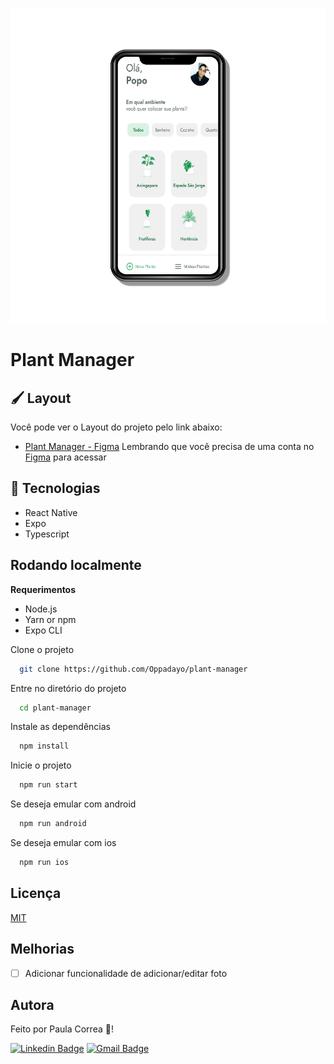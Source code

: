 
![App Screenshot](/github/mockup-app.png)


# Plant Manager



## 🖌️ Layout
Você pode ver o Layout do projeto pelo link abaixo:


- [Plant Manager - Figma](https://www.figma.com/file/sPtgdHw6gl5iCtOmauO1y1/PlantManager-(Copy)?node-id=0%3A1)
Lembrando que você precisa de uma conta no [Figma](https://www.figma.com) para acessar
## 🚀 Tecnologias
- React Native
- Expo
- Typescript



## Rodando localmente

**Requerimentos**
- Node.js
- Yarn or npm
- Expo CLI

Clone o projeto

```bash
  git clone https://github.com/Oppadayo/plant-manager
```

Entre no diretório do projeto

```bash
  cd plant-manager
```

Instale as dependências

```bash
  npm install
```

Inicie o projeto

```bash
  npm run start
```

Se deseja emular com android

```bash
  npm run android
```

Se deseja emular com ios

```bash
  npm run ios
```
## Licença

[MIT](https://choosealicense.com/licenses/mit/)


## Melhorias

- [ ] Adicionar funcionalidade de adicionar/editar foto



## Autora

Feito por Paula Correa 🐼!

[![Linkedin Badge](https://img.shields.io/badge/Paula%20Correa-0077B5?style=for-the-badge&logo=linkedin&logoColor=white)](https://www.linkedin.com/in/paula-correa-a4b13020a/)
[![Gmail Badge](https://img.shields.io/badge/Gmail-D14836?style=for-the-badge&logo=gmail&logoColor=white)](mailto:paula.correapcs@gmail.com)

